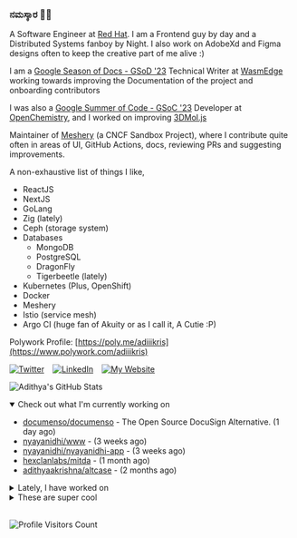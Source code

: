 ### ನಮಸ್ಕಾರ 🙏🏼
  
A Software Engineer at [Red Hat](https://www.redhat.com). I am a Frontend guy by day and a Distributed Systems fanboy by Night. I also work on AdobeXd and Figma designs often to keep the creative part of me alive :)

I am a [Google Season of Docs - GSoD '23](https://developers.google.com/season-of-docs) Technical Writer at [WasmEdge](https://github.com/WasmEdge) working towards improving the Documentation of the project and onboarding contributors

I was also a [Google Summer of Code - GSoC '23](https://summerofcode.withgoogle.com/) Developer at [OpenChemistry](https://openchemistry.org), and I worked on improving [3DMol.js](https://github.com/3dmol/3Dmol.js)

Maintainer of [Meshery](https://github.com/meshery) (a CNCF Sandbox Project), where I contribute quite often in areas of UI, GitHub Actions, docs, reviewing PRs and suggesting improvements.

A non-exhaustive list of things I like,

- ReactJS
- NextJS
- GoLang
- Zig (lately)
- Ceph (storage system)
- Databases
  - MongoDB
  - PostgreSQL
  - DragonFly
  - Tigerbeetle (lately)
- Kubernetes (Plus, OpenShift)
- Docker
- Meshery
- Istio (service mesh)
- Argo CI (huge fan of Akuity or as I call it, A Cutie :P)

Polywork Profile: [https://poly.me/adiiikris](https://www.polywork.com/adiiikris)

[![Twitter](https://img.shields.io/badge/-@adii_kris-%231DA1F2?style=for-the-badge&logo=twitter&logoColor=ffffff)](https:/twitter.adikris.in) &ensp;
[![LinkedIn](https://img.shields.io/badge/-Adithya%20Krishna-%230A67C3?style=for-the-badge&logo=linkedin&logoColor=ffffff)](https://linkedin.adikris.in/) &ensp;
[![My Website](https://img.shields.io/badge/-My%20Website-%230A67C3?style=for-the-badge)](https://adikris.in/)



![Adithya's GitHub Stats](https://github-readme-stats.vercel.app/api?username=adithyaakrishna&show_icons=true&hide_border=true&title_color=fff&icon_color=79ff97&text_color=9f9f9f&bg_color=151515)


<details open="true">
  <summary>Check out what I'm currently working on</summary>
  
  - [documenso/documenso](https://github.com/documenso/documenso) - The Open Source DocuSign Alternative. (1 day ago)
  - [nyayanidhi/www](https://github.com/nyayanidhi/www) -  (3 weeks ago)
  - [nyayanidhi/nyayanidhi-app](https://github.com/nyayanidhi/nyayanidhi-app) -  (3 weeks ago)
  - [hexclanlabs/mitda](https://github.com/hexclanlabs/mitda) -  (1 month ago)
  - [adithyaakrishna/altcase](https://github.com/adithyaakrishna/altcase) -  (2 months ago)
</details>

<details>
  <summary>Lately, I have worked on</summary>
  
  - [chore: update profile claim dialog and modal](https://github.com/documenso/documenso/pull/983) on [documenso/documenso](https://github.com/documenso/documenso) (6 days ago)
  - [feat: add typefully card to open page](https://github.com/documenso/documenso/pull/979) on [documenso/documenso](https://github.com/documenso/documenso) (6 days ago)
  - [feat: username claim flow](https://github.com/documenso/documenso/pull/940) on [documenso/documenso](https://github.com/documenso/documenso) (2 weeks ago)
  - [feat: redirect users upon signing completion](https://github.com/documenso/documenso/pull/888) on [documenso/documenso](https://github.com/documenso/documenso) (1 month ago)
  - [chore: fix color for light mode icon](https://github.com/documenso/documenso/pull/806) on [documenso/documenso](https://github.com/documenso/documenso) (2 months ago)
</details>

<details>
  <summary>These are super cool</summary>
  
  - [adamcohenhillel/ADeus](https://github.com/adamcohenhillel/ADeus) - An open source AI wearable device that captures what you say and hear in the real world and then transcribes and stores it on your own server. You can then chat with Adeus using the app, and it will have all the right context about what you want to talk about - a truly personalized, personal AI. (3 days ago)
  - [un/inbox](https://github.com/un/inbox) - Modern email for teams and professionals. A replacement for outdated email technology and tools. Alt to hey.com, front.com, missiveapp.com (1 week ago)
  - [Multiwoven/multiwoven](https://github.com/Multiwoven/multiwoven) - 🔥 🔥 Open Source Hightouch and Census Alternative (2 weeks ago)
  - [prajwalkulkarni/react.dev](https://github.com/prajwalkulkarni/react.dev) - The React documentation website (1 month ago)
  - [revertinc/revert](https://github.com/revertinc/revert) - Revert makes it incredibly easy to build integrations with any third party API (1 month ago)
</details>

<br> 

![Profile Visitors Count](https://profile-counter.glitch.me/adithyaakrishna/count.svg)
